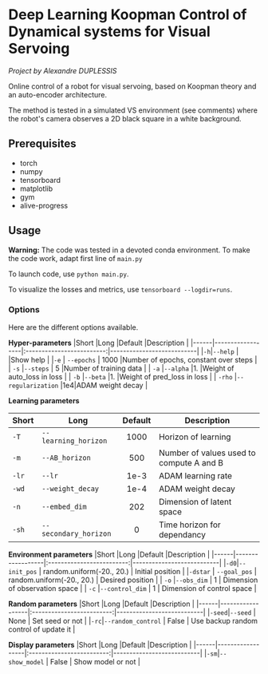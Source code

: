 # Deep Learning Koopman Control of Dynamical systems for Visual Servoing
_Project by Alexandre DUPLESSIS_

Online control of a robot for visual servoing, based on Koopman theory and an auto-encoder architecture.

The method is tested in a simulated VS environment (see comments) where the robot's camera observes a 2D black square in a white background.

## Prerequisites
- torch
- numpy
- tensorboard
- matplotlib
- gym
- alive-progress

## Usage
**Warning:** The code was tested in a devoted conda environment. To make the code work, adapt first line of ```main.py```

To launch code, use ```python main.py```.

To visualize the losses and metrics, use ```tensorboard --logdir=runs```.

### Options
Here are the different options available.

**Hyper-parameters**
|Short |Long               |Default                  |Description                |
|------|------------------|:-------------------------:|---------------------------|
|``-h``|``--help``         |                         |Show help                  |
|``-e`` |       ``--epochs``            |   1000       |Number of epochs, constant over steps         |
|  ``-s``    |``--steps``      |             5            |Number of training data             |
|  ``-a``    |``--alpha``       |1. |Weight of auto_loss in loss                |
|   ``-b``   |``--beta`` |1.                |Weight of pred_loss in loss             |
|  ``-rho``    |``--regularization``   |1e4|ADAM weight decay              |



**Learning parameters**

|Short |Long               |Default                  |Description                |
|------|------------------|:-------------------------:|---------------------------|
|``-T``|``--learning_horizon``         |      1000                   |Horizon of learning                  |
|``-m`` |       ``--AB_horizon``            |   500       |Number of values used to compute A and B         |
|  ``-lr``    |``--lr``      |             1e-3            |ADAM learning rate             |
|  ``-wd``    |``--weight_decay``       |1e-4 |ADAM weight decay                |
|   ``-n``   |``--embed_dim`` |202                |Dimension of latent space             |
|  ``-sh``    |``--secondary_horizon``   |0|Time horizon for dependancy             |

**Environment parameters**
|Short |Long               |Default                  |Description                |
|------|------------------|:-------------------------:|---------------------------|
|``-d0``|``--init_pos``         |     random.uniform(-20., 20.)                 | Initial position                  |
|``-dstar`` |       ``--goal_pos``            |  random.uniform(-20., 20.)     | Desired position        |
|  ``-o``    |``--obs_dim``      |          1         | Dimension of observation space          |
|  ``-c``    |``--control_dim``       | 1 |  Dimension of control space              |


**Random parameters**
|Short |Long               |Default                  |Description                |
|------|------------------|:-------------------------:|---------------------------|
|``-seed``|``--seed``         |     None            | Set seed or not               |
|``-rc``|``--random_control``         |     False            | Use backup random control of update it              |


**Display parameters**
|Short |Long               |Default                  |Description                |
|------|------------------|:-------------------------:|---------------------------|
|``-sm``|``--show_model``         |     False            | Show model or not             |     
